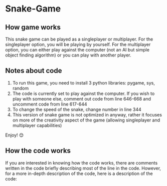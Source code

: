 # Snake-Game
## How game works
This snake game can be played as a singleplayer or multiplayer. For the singleplayer option, you will be playing by yourself. For the multiplayer option, you can either play against the computer (not an AI but simple object finding algorithm) or you can play with another player.

## Notes about code
1. To run this game, you need to install 3 python libraries: pygame, sys, random
2. The code is currently set to play against the computer. If you wish to play with someone else, comment out code from line 646-668 and uncomment code from line 617-644
3. To change the speed of the snake, change number in line 344
4. This version of snake game is not optimized in anyway, rather it focuses on more of the creativity aspect of the game (allowing singleplayer and multiplayer capabilities)

Enjoy! 😊

## How the code works
If you are interested in knowing how the code works, there are comments written in the code briefly describing most of the line in the code. However, for a more in-depth description of the code, here is a description of the code:

